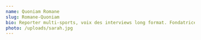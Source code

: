 ```yaml
---
name: Quoniam Romane
slug: Romane-Quoniam
bio: Reporter multi-sports, voix des interviews long format. Fondatrice et directrice en cheffe de L'ouvreuse
photo: /uploads/sarah.jpg
---
```

